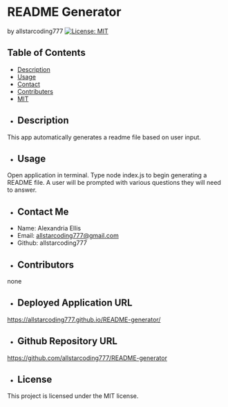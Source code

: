 # README Generator
  by allstarcoding777
  [![License: MIT](https://img.shields.io/badge/License-MIT-yellow.svg)](https://opensource.org/licenses/MIT)
  ## Table of Contents
  * [Description](#description)
  * [Usage](#usage)
  * [Contact](#contact-me)
  * [Contributers](#contributers)
  * [MIT](https://opensource.org/licenses/MIT)
  * ## Description
  This app automatically generates a readme file based on user input.
  * ## Usage
  Open application in terminal. Type node index.js to begin generating a README file. A user will be prompted with various questions they will need to answer.
  * ## Contact Me
  * Name: Alexandria Ellis
  * Email: allstarcoding777@gmail.com
  * Github: allstarcoding777
  * ## Contributors
  none
  * ## Deployed Application URL
  https://allstarcoding777.github.io/README-generator/
  * ## Github Repository URL
  https://github.com/allstarcoding777/README-generator
  * ## License
  This project is licensed under the MIT license.
  
